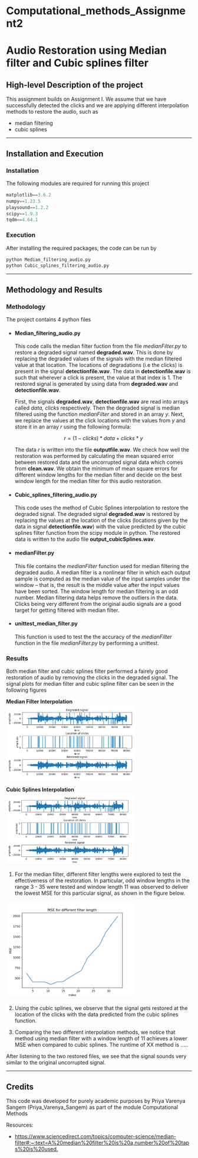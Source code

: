 # Computational_methods_Assignment2
# Audio Restoration using Median filter and Cubic splines filter

## High-level Description of the project
This assignment builds on Assignment I. We assume that we have successfully detected the clicks and we are applying different interpolation methods to restore the audio, such as
- median filtering
- cubic splines

---

## Installation and Execution

### Installation

The following modules are required for running this project

```python
matplotlib==3.6.2
numpy==1.23.5
playsound==1.2.2
scipy==1.9.3
tqdm==4.64.1
```

### Execution

After installing the required packages, the code can be run by

```sh
python Median_filtering_audio.py
python Cubic_splines_filtering_audio.py
```
---

## Methodology and Results

### Methodology

The project contains 4 python files

* #### Median_filtering_audio.py

  This code calls the median filter fuction from the file *medianFilter.py* to restore a degraded signal named **degraded.wav**.
  This is done by replacing the degraded values of the signals with the median filtered value at that location. The locations of degradations (i.e the clicks) is present in the signal **detectionfile.wav**. The data in **detectionfile.wav** is such that wherever a click is present, the value at that index is 1. The restored signal is generated by using data from  **degraded.wav** and **detectionfile.wav**. 

  First, the signals **degraded.wav**, **detectionfile.wav** are read into arrays called _data, clicks_ respectively. Then the  degraded signal is median filtered using the function _medianFilter_ and stored in an array _y_. Next, we replace the values at the click locations with the values from _y_ and store it in an array _r_ using the following formula: 

  $$r = (1 - clicks) * data + clicks * y$$

  The data _r_ is written into the file **outputfile.wav**. We check how well the restoration was performed by calculating the mean squared error between restored data and the uncorrupted signal data which comes from **clean.wav**. We obtain the minimum of mean square errors for different window lengths for the median filter and decide on the best window length for the median filter for this audio restoration.


* #### Cubic_splines_filtering_audio.py
  This code uses the method of Cubic Splines interpolation to restore the degraded signal. The degraded signal **degraded.wav** is restored by replacing the values at the location of the clicks (locations given by the data in signal **detectionfile.wav**) with the value predicted by the cubic splines filter function from the scipy module in python. The restored data is written to the audio file **output_cubicSplines.wav**.

* #### medianFilter.py
  This file contains the _medianFilter_ function used for median filtering the degraded audio. A median filter is a nonlinear filter in which each output sample is computed as the median value of the input samples under the window – that is, the result is the middle value after the input values have been sorted. The window length for median filtering is an odd number. Median filtering data helps remove the outliers in the data. Clicks being very different from the original audio signals are a good target for getting filtered with median filter.

* #### unittest_median_filter.py
  This function is used to test the the accuracy of the _medianFilter_ function in the file *medianFilter.py* by performing a unittest.




### Results

Both median filter and cubic splines filter performed a fairely good restoration of audio by removing the clicks in the degraded signal.
The signal plots for median filter and cubic spline filter can be seen in the following figures

**Median Filter Interpolation**
<img src="Signal_plots_median.png" width="350">

**Cubic Splines Interpolation**
<img src="Signal_plots_cubicsplines.png" width="350">


1. For the median filter, different filter lengths were explored to test the effectiveness of the restoration. In particular, odd window lengths in the range 3 - 35 were tested and window length 11 was observed to deliver the lowest MSE for this particular signal, as shown in the figure below.

<img src="MSE.png" width="350">


2. Using the cubic splines, we observe that the signal gets restored at the location of the clicks with the data predicted from the cubic splines function. 


3. Comparing the two different interpolation methods, we notice that method using median filter with a window length of 11 achieves a lower MSE when compared to cubic splines. The runtime of XX method is .....

After listening to the two restored files, we see that the signal sounds very similar to the original uncorrupted signal.


---
## Credits

This code was developed for purely academic purposes by Priya Varenya Sangem (Priya_Varenya_Sangem) as part of the module Computational Methods 

Resources:
- <https://www.sciencedirect.com/topics/computer-science/median-filter#:~:text=A%20median%20filter%20is%20a,number%20of%20taps%20is%20used.>






